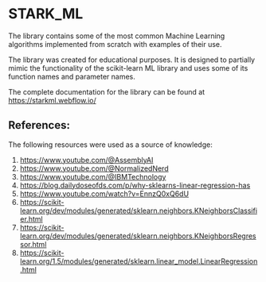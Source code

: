 # STARK_ML
The library contains some of the most common Machine Learning
algorithms implemented from scratch with examples of their use.

The library was created for educational purposes.
It is designed to partially mimic the functionality of the scikit-learn
ML library and uses some of its function names and parameter names.

The complete documentation for the library can be found at https://starkml.webflow.io/

References:
-----------

The following resources were used as a source of knowledge:

1. https://www.youtube.com/@AssemblyAI
2. https://www.youtube.com/@NormalizedNerd
3. https://www.youtube.com/@IBMTechnology
4. https://blog.dailydoseofds.com/p/why-sklearns-linear-regression-has
5. https://www.youtube.com/watch?v=EnnzQ0xQ6dU
6. https://scikit-learn.org/dev/modules/generated/sklearn.neighbors.KNeighborsClassifier.html
7. https://scikit-learn.org/dev/modules/generated/sklearn.neighbors.KNeighborsRegressor.html
8. https://scikit-learn.org/1.5/modules/generated/sklearn.linear_model.LinearRegression.html